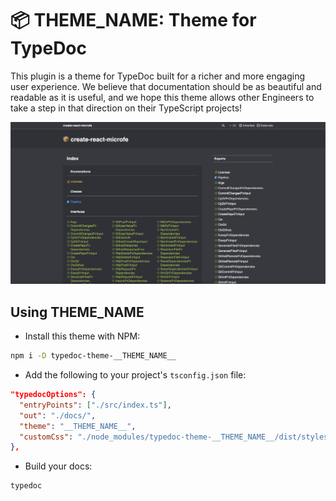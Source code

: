 # 📦 __THEME_NAME__: Theme for TypeDoc

This plugin is a theme for TypeDoc built for a richer and more engaging user
experience. We believe that documentation should be as beautiful and readable
as it is useful, and we hope this theme allows other Engineers to take a step
in that direction on their TypeScript projects!

![PREVIEW!](/.repo/preview.png "__THEME_NAME__ for TypeDoc")

## Using __THEME_NAME__

- Install this theme with NPM:

```bash
npm i -D typedoc-theme-__THEME_NAME__
```

- Add the following to your project's `tsconfig.json` file:

```JSON
"typedocOptions": {
  "entryPoints": ["./src/index.ts"],
  "out": "./docs/",
  "theme": "__THEME_NAME__",
  "customCss": "./node_modules/typedoc-theme-__THEME_NAME__/dist/styles/custom.css"
},
```

- Build your docs:

```bash
typedoc
```

